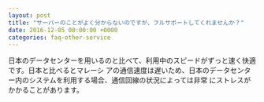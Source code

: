 ```yaml
---
layout: post
title: "サーバーのことがよく分からないのですが、フルサポートしてくれませんか？"
date: 2016-12-05 00:00:00 +0000
categories: faq-other-service
---
```

日本のデータセンターを用いるのと比べて、利用中のスピードがずっと速く快適です。日本と比べるとマレーシ アの通信速度は遅いため、日本のデータセンター内のシステムを利用する場合、通信回線の状況によっては非常 にストレスがかかることがあります。
